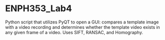 # ENPH353_Lab4
Python script that utilizes PyQT to open a GUI: compares a template image with a video recording and determines whether the template video exists in any given frame of a video. Uses SIFT, RANSAC, and Homography.

